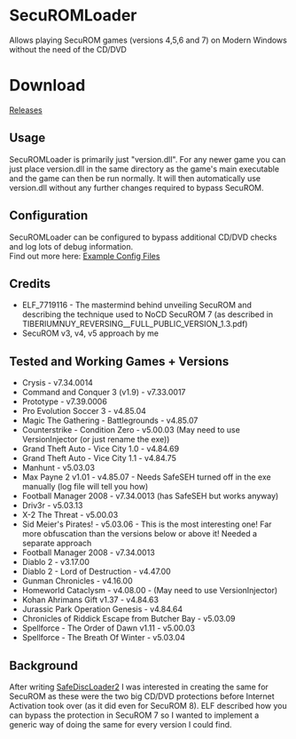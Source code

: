 # SecuROMLoader
Allows playing SecuROM games (versions 4,5,6 and 7) on Modern Windows without the need of the CD/DVD

# Download
[Releases](https://github.com/nckstwrt/SecuROMLoader/releases)

## Usage
SecuROMLoader is primarily just "version.dll". For any newer game you can just place version.dll in the same directory as the game's main executable and the game can then be run normally. It will then automatically use version.dll without any further changes required to bypass SecuROM.

## Configuration
SecuROMLoader can be configured to bypass additional CD/DVD checks and log lots of debug information.  
Find out more here: [Example Config Files](https://github.com/nckstwrt/SecuROMLoader/tree/main/Example%20Config%20Files)

## Credits
* ELF_7719116 - The mastermind behind unveiling SecuROM and describing the technique used to NoCD SecuROM 7 (as described in TIBERIUMNUY_REVERSING__FULL_PUBLIC_VERSION_1.3.pdf)
* SecuROM v3, v4, v5 approach by me

## Tested and Working Games + Versions
* Crysis - v7.34.0014
* Command and Conquer 3 (v1.9) - v7.33.0017
* Prototype - v7.39.0006
* Pro Evolution Soccer 3 - v4.85.04
* Magic The Gathering - Battlegrounds - v4.85.07
* Counterstrike - Condition Zero - v5.00.03 (May need to use VersionInjector (or just rename the exe))
* Grand Theft Auto - Vice City 1.0 - v4.84.69
* Grand Theft Auto - Vice City 1.1 - v4.84.75
* Manhunt - v5.03.03
* Max Payne 2 v1.01 - v4.85.07 - Needs SafeSEH turned off in the exe manually (log file will tell you how)
* Football Manager 2008 - v7.34.0013 (has SafeSEH but works anyway)
* Driv3r - v5.03.13
* X-2 The Threat - v5.00.03
* Sid Meier's Pirates! - v5.03.06 - This is the most interesting one! Far more obfuscation than the versions below or above it! Needed a separate approach
* Football Manager 2008 - v7.34.0013
* Diablo 2 - v3.17.00
* Diablo 2 - Lord of Destruction - v4.47.00
* Gunman Chronicles - v4.16.00
* Homeworld Cataclysm - v4.08.00 - (May need to use VersionInjector)
* Kohan Ahrimans Gift v1.37 - v4.84.63
* Jurassic Park Operation Genesis - v4.84.64
* Chronicles of Riddick Escape from Butcher Bay - v5.03.09
* Spellforce - The Order of Dawn v1.11 - v5.00.03
* Spellforce - The Breath Of Winter - v5.03.04

## Background
After writing  [SafeDiscLoader2](https://github.com/nckstwrt/SafeDiscLoader2) I was interested in creating the same for SecuROM as these were the two big CD/DVD protections before Internet Activation took over (as it did even for SecuROM 8). ELF described how you can bypass the protection in SecuROM 7 so I wanted to implement a generic way of doing the same for every version I could find.


